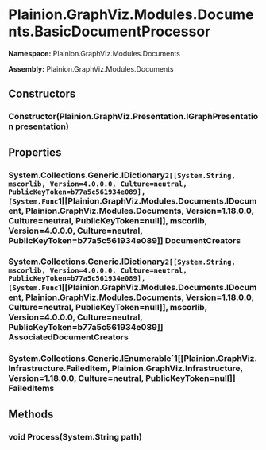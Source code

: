 
# Plainion.GraphViz.Modules.Documents.BasicDocumentProcessor

**Namespace:** Plainion.GraphViz.Modules.Documents

**Assembly:** Plainion.GraphViz.Modules.Documents


## Constructors

### Constructor(Plainion.GraphViz.Presentation.IGraphPresentation presentation)


## Properties

### System.Collections.Generic.IDictionary`2[[System.String, mscorlib, Version=4.0.0.0, Culture=neutral, PublicKeyToken=b77a5c561934e089],[System.Func`1[[Plainion.GraphViz.Modules.Documents.IDocument, Plainion.GraphViz.Modules.Documents, Version=1.18.0.0, Culture=neutral, PublicKeyToken=null]], mscorlib, Version=4.0.0.0, Culture=neutral, PublicKeyToken=b77a5c561934e089]] DocumentCreators

### System.Collections.Generic.IDictionary`2[[System.String, mscorlib, Version=4.0.0.0, Culture=neutral, PublicKeyToken=b77a5c561934e089],[System.Func`1[[Plainion.GraphViz.Modules.Documents.IDocument, Plainion.GraphViz.Modules.Documents, Version=1.18.0.0, Culture=neutral, PublicKeyToken=null]], mscorlib, Version=4.0.0.0, Culture=neutral, PublicKeyToken=b77a5c561934e089]] AssociatedDocumentCreators

### System.Collections.Generic.IEnumerable`1[[Plainion.GraphViz.Infrastructure.FailedItem, Plainion.GraphViz.Infrastructure, Version=1.18.0.0, Culture=neutral, PublicKeyToken=null]] FailedItems


## Methods

### void Process(System.String path)

